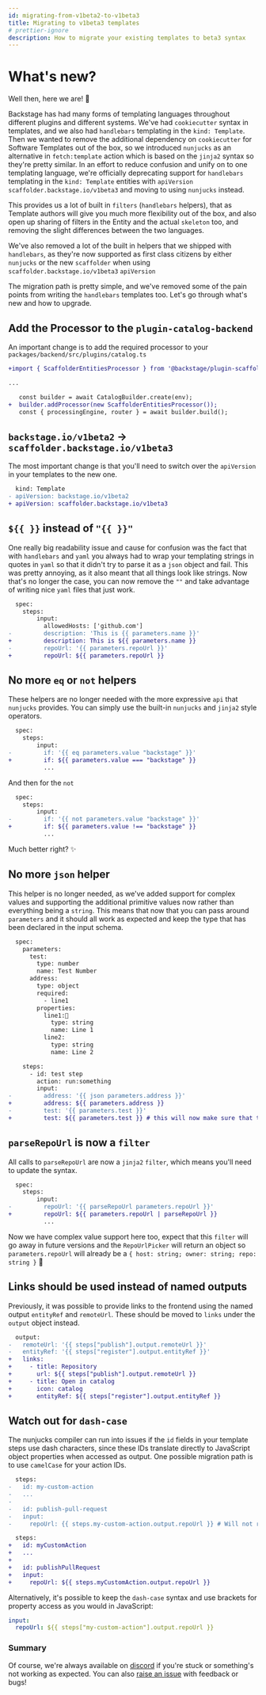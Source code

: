 ```yaml
---
id: migrating-from-v1beta2-to-v1beta3
title: Migrating to v1beta3 templates
# prettier-ignore
description: How to migrate your existing templates to beta3 syntax
---
```


# What's new?

Well then, here we are! 🚀

Backstage has had many forms of templating languages throughout different
plugins and different systems. We've had `cookiecutter` syntax in templates, and
we also had `handlebars` templating in the `kind: Template`. Then we wanted to
remove the additional dependency on `cookiecutter` for Software Templates out of
the box, so we introduced `nunjucks` as an alternative in `fetch:template`
action which is based on the `jinja2` syntax so they're pretty similar. In an
effort to reduce confusion and unify on to one templating language, we're
officially deprecating support for `handlebars` templating in the
`kind: Template` entities with `apiVersion` `scaffolder.backstage.io/v1beta3`
and moving to using `nunjucks` instead.

This provides us a lot of built in `filters` (`handlebars` helpers), that as
Template authors will give you much more flexibility out of the box, and also
open up sharing of filters in the Entity and the actual `skeleton` too, and
removing the slight differences between the two languages.

We've also removed a lot of the built in helpers that we shipped with
`handlebars`, as they're now supported as first class citizens by either
`nunjucks` or the new `scaffolder` when using `scaffolder.backstage.io/v1beta3`
`apiVersion`

The migration path is pretty simple, and we've removed some of the pain points
from writing the `handlebars` templates too. Let's go through what's new and how
to upgrade.

## Add the Processor to the `plugin-catalog-backend`

An important change is to add the required processor to your `packages/backend/src/plugins/catalog.ts`

```diff
+import { ScaffolderEntitiesProcessor } from '@backstage/plugin-scaffolder-backend';

...

   const builder = await CatalogBuilder.create(env);
+  builder.addProcessor(new ScaffolderEntitiesProcessor());
   const { processingEngine, router } = await builder.build();
```

## `backstage.io/v1beta2` -> `scaffolder.backstage.io/v1beta3`

The most important change is that you'll need to switch over the `apiVersion` in
your templates to the new one.

```diff
  kind: Template
- apiVersion: backstage.io/v1beta2
+ apiVersion: scaffolder.backstage.io/v1beta3
```

## `${{ }}` instead of `"{{ }}"`

One really big readability issue and cause for confusion was the fact that with
`handlebars` and `yaml` you always had to wrap your templating strings in quotes
in `yaml` so that it didn't try to parse it as a `json` object and fail. This
was pretty annoying, as it also meant that all things look like strings. Now
that's no longer the case, you can now remove the `""` and take advantage of
writing nice `yaml` files that just work.

```diff
  spec:
    steps:
        input:
          allowedHosts: ['github.com']
-         description: 'This is {{ parameters.name }}'
+         description: This is ${{ parameters.name }}
-         repoUrl: '{{ parameters.repoUrl }}'
+         repoUrl: ${{ parameters.repoUrl }}
```

## No more `eq` or `not` helpers

These helpers are no longer needed with the more expressive `api` that
`nunjucks` provides. You can simply use the built-in `nunjucks` and `jinja2`
style operators.

```diff
  spec:
    steps:
        input:
-         if: '{{ eq parameters.value "backstage" }}'
+         if: ${{ parameters.value === "backstage" }}
          ...
```

And then for the `not`

```diff
  spec:
    steps:
        input:
-         if: '{{ not parameters.value "backstage" }}'
+         if: ${{ parameters.value !== "backstage" }}
          ...
```

Much better right? ✨

## No more `json` helper

This helper is no longer needed, as we've added support for complex values and
supporting the additional primitive values now rather than everything being a
`string`. This means that now that you can pass around `parameters` and it
should all work as expected and keep the type that has been declared in the
input schema.

```diff
  spec:
    parameters:
      test:
        type: number
        name: Test Number
      address:
        type: object
        required:
          - line1
        properties:
          line1:🙏
            type: string
            name: Line 1
          line2:
            type: string
            name: Line 2

    steps:
      - id: test step
        action: run:something
        input:
-         address: '{{ json parameters.address }}'
+         address: ${{ parameters.address }}
-         test: '{{ parameters.test }}'
+         test: ${{ parameters.test }} # this will now make sure that the type of test is a number 🙏
```

## `parseRepoUrl` is now a `filter`

All calls to `parseRepoUrl` are now a `jinja2` `filter`, which means you'll need
to update the syntax.

```diff
  spec:
    steps:
        input:
-         repoUrl: '{{ parseRepoUrl parameters.repoUrl }}'
+         repoUrl: ${{ parameters.repoUrl | parseRepoUrl }}
          ...
```

Now we have complex value support here too, expect that this `filter` will go
away in future versions and the `RepoUrlPicker` will return an object so
`parameters.repoUrl` will already be a
`{ host: string; owner: string; repo: string }` 🚀

## Links should be used instead of named outputs

Previously, it was possible to provide links to the frontend using the named output `entityRef` and `remoteUrl`.
These should be moved to `links` under the `output` object instead.

```diff
  output:
-   remoteUrl: '{{ steps["publish"].output.remoteUrl }}'
-   entityRef: '{{ steps["register"].output.entityRef }}'
+   links:
+     - title: Repository
+       url: ${{ steps["publish"].output.remoteUrl }}
+     - title: Open in catalog
+       icon: catalog
+       entityRef: ${{ steps["register"].output.entityRef }}

```

## Watch out for `dash-case`

The nunjucks compiler can run into issues if the `id` fields in your template steps use dash characters, since these IDs translate directly to JavaScript object properties when accessed as output. One possible migration path is to use `camelCase` for your action IDs.

```diff
  steps:
-   id: my-custom-action
-   ...
-
-   id: publish-pull-request
-   input:
-     repoUrl: {{ steps.my-custom-action.output.repoUrl }} # Will not recognize 'my-custom-action' as a JS property since it contains dashes!

  steps:
+   id: myCustomAction
+   ...
+
+   id: publishPullRequest
+   input:
+     repoUrl: ${{ steps.myCustomAction.output.repoUrl }}
```

Alternatively, it's possible to keep the `dash-case` syntax and use brackets for property access as you would in JavaScript:

```yaml
input:
  repoUrl: ${{ steps["my-custom-action"].output.repoUrl }}
```

### Summary

Of course, we're always available on [discord](https://discord.gg/MUpMjP2) if
you're stuck or something's not working as expected. You can also
[raise an issue](https://github.com/backstage/backstage/issues/new/choose) with
feedback or bugs!
